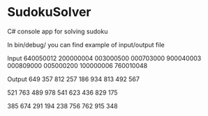 # SudokuSolver
C# console app for solving sudoku

In bin/debug/ you can find example of input/output file

Input
640050012
200000004
003000500
000703000
900040003
000809000
005000200
100000006
760010048

Output
649 357 812 
257 186 934 
813 492 567 

521 763 489 
978 541 623 
436 829 175 

385 674 291 
194 238 756 
762 915 348 

